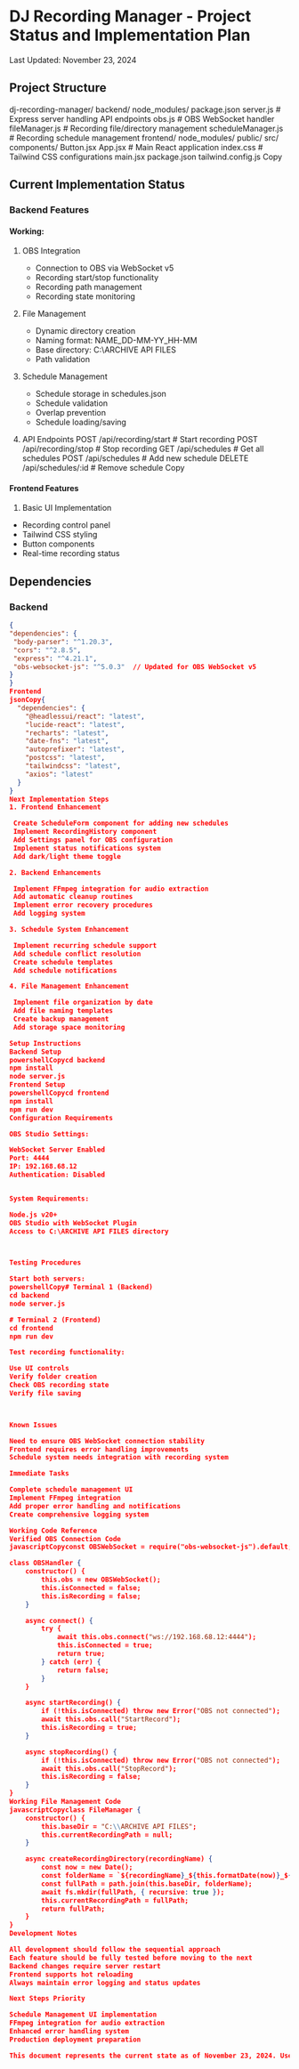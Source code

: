 # DJ Recording Manager - Project Status and Implementation Plan
Last Updated: November 23, 2024

## Project Structure
dj-recording-manager/
 backend/
    node_modules/
    package.json
    server.js        # Express server handling API endpoints
    obs.js           # OBS WebSocket handler
    fileManager.js   # Recording file/directory management
    scheduleManager.js # Recording schedule management
 frontend/
 node_modules/
 public/
 src/
    components/
       Button.jsx
    App.jsx      # Main React application
    index.css    # Tailwind CSS configurations
    main.jsx
 package.json
 tailwind.config.js
Copy
## Current Implementation Status

### Backend Features
#### Working:
1. OBS Integration
   - Connection to OBS via WebSocket v5
   - Recording start/stop functionality
   - Recording path management
   - Recording state monitoring

2. File Management
   - Dynamic directory creation
   - Naming format: NAME_DD-MM-YY_HH-MM
   - Base directory: C:\ARCHIVE API FILES
   - Path validation

3. Schedule Management
   - Schedule storage in schedules.json
   - Schedule validation
   - Overlap prevention
   - Schedule loading/saving

4. API Endpoints
POST /api/recording/start   # Start recording
POST /api/recording/stop    # Stop recording
GET /api/schedules         # Get all schedules
POST /api/schedules        # Add new schedule
DELETE /api/schedules/:id  # Remove schedule
Copy
#### Frontend Features
1. Basic UI Implementation
- Recording control panel
- Tailwind CSS styling
- Button components
- Real-time recording status

## Dependencies
### Backend
```json
{
"dependencies": {
 "body-parser": "^1.20.3",
 "cors": "^2.8.5",
 "express": "^4.21.1",
 "obs-websocket-js": "^5.0.3"  // Updated for OBS WebSocket v5
}
}
Frontend
jsonCopy{
  "dependencies": {
    "@headlessui/react": "latest",
    "lucide-react": "latest",
    "recharts": "latest",
    "date-fns": "latest",
    "autoprefixer": "latest",
    "postcss": "latest",
    "tailwindcss": "latest",
    "axios": "latest"
  }
}
Next Implementation Steps
1. Frontend Enhancement

 Create ScheduleForm component for adding new schedules
 Implement RecordingHistory component
 Add Settings panel for OBS configuration
 Implement status notifications system
 Add dark/light theme toggle

2. Backend Enhancements

 Implement FFmpeg integration for audio extraction
 Add automatic cleanup routines
 Implement error recovery procedures
 Add logging system

3. Schedule System Enhancement

 Implement recurring schedule support
 Add schedule conflict resolution
 Create schedule templates
 Add schedule notifications

4. File Management Enhancement

 Implement file organization by date
 Add file naming templates
 Create backup management
 Add storage space monitoring

Setup Instructions
Backend Setup
powershellCopycd backend
npm install
node server.js
Frontend Setup
powershellCopycd frontend
npm install
npm run dev
Configuration Requirements

OBS Studio Settings:

WebSocket Server Enabled
Port: 4444
IP: 192.168.68.12
Authentication: Disabled


System Requirements:

Node.js v20+
OBS Studio with WebSocket Plugin
Access to C:\ARCHIVE API FILES directory



Testing Procedures

Start both servers:
powershellCopy# Terminal 1 (Backend)
cd backend
node server.js

# Terminal 2 (Frontend)
cd frontend
npm run dev

Test recording functionality:

Use UI controls
Verify folder creation
Check OBS recording state
Verify file saving



Known Issues

Need to ensure OBS WebSocket connection stability
Frontend requires error handling improvements
Schedule system needs integration with recording system

Immediate Tasks

Complete schedule management UI
Implement FFmpeg integration
Add proper error handling and notifications
Create comprehensive logging system

Working Code Reference
Verified OBS Connection Code
javascriptCopyconst OBSWebSocket = require("obs-websocket-js").default;

class OBSHandler {
    constructor() {
        this.obs = new OBSWebSocket();
        this.isConnected = false;
        this.isRecording = false;
    }

    async connect() {
        try {
            await this.obs.connect("ws://192.168.68.12:4444");
            this.isConnected = true;
            return true;
        } catch (err) {
            return false;
        }
    }

    async startRecording() {
        if (!this.isConnected) throw new Error("OBS not connected");
        await this.obs.call("StartRecord");
        this.isRecording = true;
    }

    async stopRecording() {
        if (!this.isConnected) throw new Error("OBS not connected");
        await this.obs.call("StopRecord");
        this.isRecording = false;
    }
}
Working File Management Code
javascriptCopyclass FileManager {
    constructor() {
        this.baseDir = "C:\\ARCHIVE API FILES";
        this.currentRecordingPath = null;
    }

    async createRecordingDirectory(recordingName) {
        const now = new Date();
        const folderName = `${recordingName}_${this.formatDate(now)}_${this.formatTime(now)}`;
        const fullPath = path.join(this.baseDir, folderName);
        await fs.mkdir(fullPath, { recursive: true });
        this.currentRecordingPath = fullPath;
        return fullPath;
    }
}
Development Notes

All development should follow the sequential approach
Each feature should be fully tested before moving to the next
Backend changes require server restart
Frontend supports hot reloading
Always maintain error logging and status updates

Next Steps Priority

Schedule Management UI implementation
FFmpeg integration for audio extraction
Enhanced error handling system
Production deployment preparation

This document represents the current state as of November 23, 2024. Use this as a base for continuing development in a new chat session.
